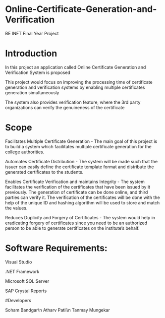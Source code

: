 # Online-Certificate-Generation-and-Verification
BE INFT Final Year Project 

# Introduction

In this project an application called Online Certificate Generation and Verification System is proposed

This project would focus on improving the processing time of certificate generation and verification systems by enabling multiple certificates generation simultaneously

The system also provides verification feature, where the 3rd party organizations can verify the genuineness of the certificate

# Scope

Facilitates Multiple Certificate Generation - The main goal of this project is to build a system which facilitates multiple certificate generation for the college authorities. ​

Automates Certificate Distribution - The system will be made such that the issuer can easily define the certificate template format and distribute the generated certificates to the students. ​

Enables Certificate Verification and maintains Integrity - The system facilitates the verification of the certificates that have been issued by it previously. The generation of certificate can be done online, and third parties can verify it. The verification of the certificates will be done with the help of the unique ID and hashing algorithm will be used to store and match the values. ​

Reduces Duplicity and Forgery of Certificates - The system would help in eradicating forgery of certificates since you need to be an authorized person to be able to generate certificates on the institute’s behalf.​

# Software Requirements: 

Visual Studio

.NET Framework 

Microsoft SQL Server 

SAP Crystal Reports


#Developers

Soham Bandgar\n
Atharv Patil\n
Tanmay Mungekar
